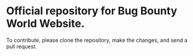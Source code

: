 # Official repository for Bug Bounty World Website.
To contribute, please clone the repository, make the changes, and send a pull request.

